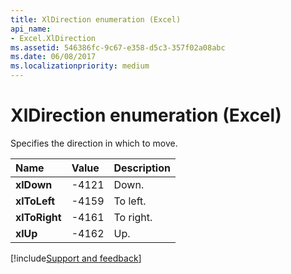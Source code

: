 ```yaml
---
title: XlDirection enumeration (Excel)
api_name:
- Excel.XlDirection
ms.assetid: 546386fc-9c67-e358-d5c3-357f02a08abc
ms.date: 06/08/2017
ms.localizationpriority: medium
---
```



# XlDirection enumeration (Excel)

Specifies the direction in which to move.



|Name|Value|Description|
|:-----|:-----|:-----|
| **xlDown**|-4121|Down.|
| **xlToLeft**|-4159|To left.|
| **xlToRight**|-4161|To right.|
| **xlUp**|-4162|Up.|

[!include[Support and feedback](~/includes/feedback-boilerplate.md)]

